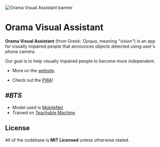 ![Orama Visual Assistant banner](https://nomomon.github.io/images/oramava-preview.jpeg)
# Orama Visual Assistant

**Orama Visual Assistant** (from Greek: *Όραμα*, meaning *"vision"*) is an app for visually impaired people that announces objects detected using user's phone camera.

Our goal is to help visually impaired people to become more independent.

- More on the [website].

- Check out the [PWA]!

## _#BTS_
- Model used is [MobileNet](https://arxiv.org/pdf/1704.04861.pdf)
- Trained on [Teachable Machine](https://teachablemachine.withgoogle.com/)

## License
All of the codebase is **MIT Licensed** unless otherwise stated.

[website]: https://nomomon.github.io/OramaVA/
[PWA]: https://nomomon.github.io/OramaVA/app/
